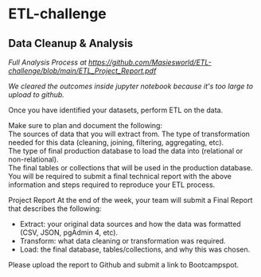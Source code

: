 # ETL-challenge
## Data Cleanup &amp; Analysis 
*Full Analysis Process at https://github.com/Masiesworld/ETL-challenge/blob/main/ETL_Project_Report.pdf*

*We cleared the outcomes inside jupyter notebook because it's too large to upload to github.*

Once you have identified your datasets, perform ETL on the data. 

Make sure to plan and document the following:  
The sources of data that you will extract from.  The type of transformation needed for this data (cleaning, joining, filtering, aggregating, etc).  
The type of final production database to load the data into (relational or non-relational).  
The final tables or collections that will be used in the production database.  
You will be required to submit a final technical report with the above information and steps required to reproduce your ETL process.  

Project Report At the end of the week, your team will submit a Final Report that describes the following:  
* Extract: your original data sources and how the data was formatted (CSV, JSON, pgAdmin 4, etc).  
* Transform: what data cleaning or transformation was required.  
* Load: the final database, tables/collections, and why this was chosen.  

Please upload the report to Github and submit a link to Bootcampspot.
